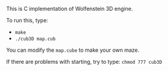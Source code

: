 This is C implementation of Wolfenstein 3D engine.

To run this, type: 
* `make`
* `./cub3D map.cub`

You can modify the `map.cube` to make your own maze.

If there are problems with starting, try to type: `chmod 777 cub3D`
